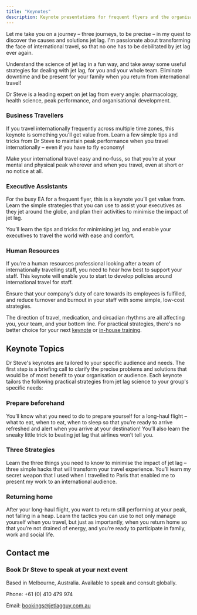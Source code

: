 ```yaml
---
title: "Keynotes"
description: Keynote presentations for frequent flyers and the organisations that depend on them
---
```


Let me take you on a journey – three journeys, to be precise – in my quest to discover the causes and solutions jet lag. I'm passionate about transforming the face of international travel, so that no one has to be debilitated by jet lag ever again.

Understand the science of jet lag in a fun way, and take away some useful strategies for dealing with jet lag, for you and your whole team. Eliminate downtime and be present for your family when you return from international travel!

Dr Steve is a leading expert on jet lag from every angle: pharmacology, health science, peak performance, and organisational development.

### Business Travellers

If you travel internationally frequently across multiple time zones, this keynote is something you’ll get value from. Learn a few simple tips and tricks from Dr Steve to maintain peak performance when you travel internationally – even if you have to fly economy!

Make your international travel easy and no-fuss, so that you’re at your mental and physical peak wherever and when you travel, even at short or no notice at all.

### Executive Assistants

For the busy EA for a frequent flyer, this is a keynote you’ll get value from. Learn the simple strategies that you can use to assist your executives as they jet around the globe, and plan their activities to minimise the impact of jet lag.

You’ll learn the tips and tricks for minimising jet lag, and enable your executives to travel the world with ease and comfort.

### Human Resources

If you’re a human resources professional looking after a team of internationally travelling staff, you need to hear how best to support your staff. This keynote will enable you to start to develop policies around international travel for staff.

Ensure that your company’s duty of care towards its employees is fulfilled, and reduce turnover and burnout in your staff with some simple, low-cost strategies.

The direction of travel, medication, and circadian rhythms are all affecting you, your team, and your bottom line. For practical strategies, there's no better choice for your next [keynote](keynotes.html) or [in-house training](workshops.html).

## Keynote Topics

Dr Steve's keynotes are tailored to your specific audience and needs. The first step is a briefing call to clarify the precise problems and solutions that would be of most benefit to your organisation or audience. Each keynote tailors the following practical strategies from jet lag science to your group's specific needs:

### Prepare beforehand

You’ll know what you need to do to prepare yourself for a long-haul flight – what to eat, when to eat, when to sleep so that you’re ready to arrive refreshed and alert when you arrive at your destination! You’ll also learn the sneaky little trick to beating jet lag that airlines won’t tell you.

### Three Strategies

Learn the three things you need to know to minimise the impact of jet lag – three simple hacks that will transform your travel experience. You’ll learn my secret weapon that I used when I travelled to Paris that enabled me to present my work to an international audience.

### Returning home

After your long-haul flight, you want to return still performing at your peak, not falling in a heap. Learn the tactics you can use to not only manage yourself when you travel, but just as importantly, when you return home so that you’re not drained of energy, and you’re ready to participate in family, work and social life.

## Contact me

### Book Dr Steve to speak at your next event

Based in Melbourne, Australia.
Available to speak and consult globally.

Phone: +61 (0) 410 479 974

Email: [bookings@jetlagguy.com.au](mailto:bookings@jetlagguy.com.au)
